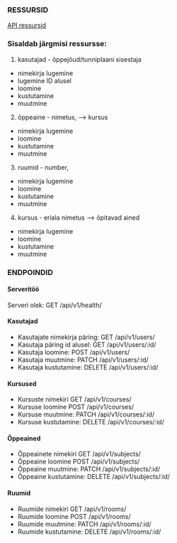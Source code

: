 ### RESSURSID
[API ressursid](https://github.com/RenatRank/Prog_II_Iseseisev/blob/main/apidocs/API_ER%20diagram.png)

### Sisaldab järgmisi ressursse:
1) kasutajad - õppejõud/tunniplaani sisestaja
- nimekirja lugemine
- lugemine ID alusel
- loomine
- kustutamine
- muutmine

2) õppeaine - nimetus, --> kursus
- nimekirja lugemine
- loomine
- kustutamine
- muutmine

3) ruumid - number,
- nimekirja lugemine
- loomine
- kustutamine
- muutmine

4) kursus - eriala nimetus  --> õpitavad ained
- nimekirja lugemine
- loomine
- kustutamine
- muutmine

### ENDPOINDID

#### Serveritöö
Serveri olek: GET /api/v1/health/

#### Kasutajad
- Kasutajate nimekirja päring: GET /api/v1/users/
- Kasutaja päring id alusel: GET /api/v1/users/:id/
- Kasutaja loomine: POST /api/v1/users/
- Kasutaja muutmine: PATCH /api/v1/users/:id/
- Kasutaja kustutamine: DELETE /api/v1/users/:id/

#### Kursused
- Kursuste nimekiri GET /api/v1/courses/
- Kursuse loomine POST /api/v1/courses/
- Kursuse muutmine: PATCH /api/v1/courses/:id/
- Kursuse kustutamine: DELETE /api/v1/courses/:id/

#### Õppeained
- Õppeainete nimekiri GET /api/v1/subjects/
- Õppeaine loomine POST /api/v1/subjects/
- Õppeaine muutmine: PATCH /api/v1/subjects/:id/
- Õppeaine kustutamine: DELETE /api/v1/subjects/:id/

#### Ruumid
- Ruumide nimekiri GET /api/v1/rooms/
- Ruumide loomine POST /api/v1/rooms/
- Ruumide muutmine: PATCH /api/v1/rooms/:id/
- Ruumide kustutamine: DELETE /api/v1/rooms/:id/